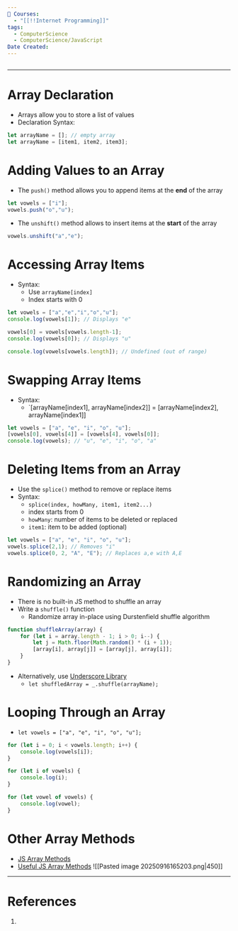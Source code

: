 ```yaml
---
📕 Courses:
  - "[[!!Internet Programming]]"
tags:
  - ComputerScience
  - ComputerScience/JavaScript
Date Created:
---
```

```table-of-contents
```
---
# Array Declaration
- Arrays allow you to store a list of values
- Declaration Syntax:
```js
let arrayName = []; // empty array
let arrayName = [item1, item2, item3];
```

# Adding Values to an Array
- The `push()` method allows you to append items at the **end** of the array
```js
let vowels = ["i"];
vowels.push("o","u");
```
- The `unshift()` method allows to insert items at the **start** of the array
```js
vowels.unshift("a","e");
```

# Accessing Array Items
- Syntax:
	- Use `arrayName[index]`
	- Index starts with 0
```js
let vowels = ["a","e","i","o","u"];
console.log(vowels[1]); // Displays "e"

vowels[0] = vowels[vowels.length-1];
console.log(vowels[0]); // Displays "u"

console.log(vowels[vowels.length]); // Undefined (out of range)
```

# Swapping Array Items
- Syntax:
	- `[arrayName[index1], arrayName[index2]] = [arrayName[index2], arrayName[index1]]
```js
let vowels = ["a", "e", "i", "o", "u"];
[vowels[0], vowels[4]] = [vowels[4], vowels[0]];
console.log(vowels); // "u", "e", "i", "o", "a"
```

# Deleting Items from an Array
- Use the `splice()` method to remove or replace items
- Syntax:
	- `splice(index, howMany, item1, item2...)`
	- index starts from 0
	- `howMany`: number of items to be deleted or replaced
	- `item1`: item to be added (optional)
```js
let vowels = ["a", "e", "i", "o", "u"];
vowels.splice(2,1); // Removes "i"
vowels.splice(0, 2, "A", "E"); // Replaces a,e with A,E
```

# Randomizing an Array
- There is no built-in JS method to shuffle an array
- Write a `shuffle()` function
	- Randomize array in-place using Durstenfield shuffle algorithm
```js
function shuffleArray(array) {
	for (let i = array.length - 1; i > 0; i--) {
		let j = Math.floor(Math.random() * (i + 1));
		[array[i], array[j]] = [array[j], array[i]];
	}
}
```
- Alternatively, use [Underscore Library](https://underscorejs.org/)
	- `let shuffledArray = _.shuffle(arrayName);`

# Looping Through an Array
- `let vowels = ["a", "e", "i", "o", "u"];`
```js
for (let i = 0; i < vowels.length; i++) {
	console.log(vowels[i]);
}
```

```js
for (let i of vowels) {
	console.log(i);
}
```

```js
for (let vowel of vowels) {
	console.log(vowel);
}
```

# Other Array Methods
- [JS Array Methods](https://javascript.info/array-methods)
- [Useful JS Array Methods](https://chibueze.hashnode.dev/useful-javascript-array-methods)
![[Pasted image 20250916165203.png|450]]
---
# References
1. 